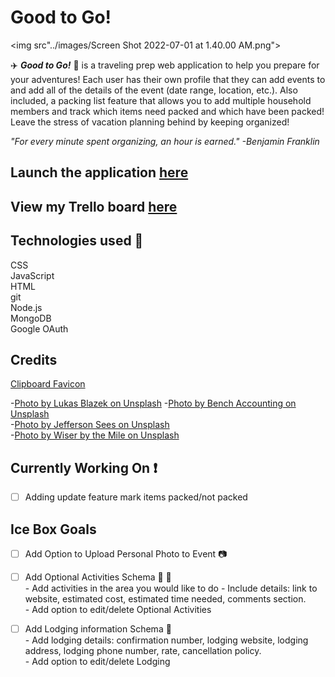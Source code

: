<h1>Good to Go!</h1>

<img src"../images/Screen Shot 2022-07-01 at 1.40.00 AM.png">

:airplane:  ***Good to Go!***  :car: is a traveling prep web application to help you prepare for your adventures! Each user has their own profile that they can add events to and add all of the details of the event (date range, location, etc.). Also included, a packing list feature that allows you to add multiple household members and track which items need packed and which have been packed! Leave the stress of vacation planning behind by keeping organized!  

*"For every minute spent organizing, an hour is earned." -Benjamin Franklin*  

## Launch the application [here](https://travel-prep-app.herokuapp.com/)  
## View my Trello board [here](https://trello.com/b/wNaoO7iA/travel-prep-app)

## Technologies used :floppy_disk:

CSS  
JavaScript  
HTML  
git  
Node.js  
MongoDB  
Google OAuth  

## Credits

[Clipboard Favicon](https://favicon.io/emoji-favicons/clipboard/)  

-[Photo by Lukas Blazek on Unsplash](https://unsplash.com/s/photos/wood?utm_source=unsplash&utm_medium=referral&utm_content=creditCopyText)
-[Photo by Bench Accounting on Unsplash](https://unsplash.com/s/photos/desk?utm_source=unsplash&utm_medium=referral&utm_content=creditCopyText)  
-[Photo by Jefferson Sees on Unsplash](https://unsplash.com/s/photos/luggage?utm_source=unsplash&utm_medium=referral&utm_content=creditCopyText)  
-[Photo by Wiser by the Mile on Unsplash](https://unsplash.com/s/photos/luggage?utm_source=unsplash&utm_medium=referral&utm_content=creditCopyText)
  

  
  

## Currently Working On :exclamation:

- [ ] Adding update feature mark items packed/not packed  

## Ice Box Goals

- [ ] Add Option to Upload Personal Photo to Event  :camera:

- [ ] Add Optional Activities Schema  :circus_tent:   :ferris_wheel:  
      - Add activities in the area you would like to do
        - Include details: link to website, estimated cost, estimated time needed,    comments section.  
      - Add option to edit/delete Optional Activities

- [ ] Add Lodging information Schema  :hotel:  
      - Add lodging details: confirmation number, lodging website, lodging address, lodging phone number, rate, cancellation policy.  
      - Add option to edit/delete Lodging